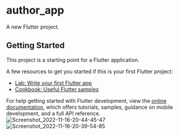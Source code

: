 # author_app

A new Flutter project.

## Getting Started

This project is a starting point for a Flutter application.

A few resources to get you started if this is your first Flutter project:

- [Lab: Write your first Flutter app](https://docs.flutter.dev/get-started/codelab)
- [Cookbook: Useful Flutter samples](https://docs.flutter.dev/cookbook)

For help getting started with Flutter development, view the
[online documentation](https://docs.flutter.dev/), which offers tutorials,
samples, guidance on mobile development, and a full API reference.
![Screenshot_2022-11-16-20-44-45-47](https://user-images.githubusercontent.com/111499619/202232362-ca4b0d33-18b0-4c82-800e-2335f9697c1b.png)
![Screenshot_2022-11-16-20-39-54-85](https://user-images.githubusercontent.com/111499619/202232417-f0060151-be66-4e60-aca7-1aadcae70fd3.png)
